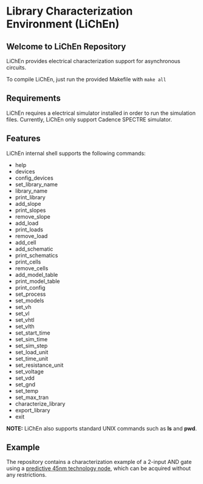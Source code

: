 # Library Characterization Environment (LiChEn)

## **Welcome to LiChEn Repository**
LiChEn provides electrical characterization support for asynchronous circuits.

To compile LiChEn, just run the provided Makefile with `make all`

## Requirements
LiChEn requires a electrical simulator installed in order to run the simulation files.
Currently, LiChEn only support Cadence SPECTRE simulator.

## Features

LiChEn internal shell supports the following commands:
* help
* devices
* config_devices
* set_library_name
* library_name
* print_library
* add_slope
* print_slopes
* remove_slope
* add_load
* print_loads
* remove_load
* add_cell
* add_schematic
* print_schematics
* print_cells
* remove_cells
* add_model_table
* print_model_table
* print_config
* set_process
* set_models
* set_vh
* set_vl
* set_vhtl
* set_vlth
* set_start_time
* set_sim_time
* set_sim_step
* set_load_unit
* set_time_unit
* set_resistance_unit
* set_voltage
* set_vdd
* set_gnd
* set_temp
* set_max_tran
* characterize_library
* export_library
* exit

**NOTE:** LiChEn also supports standard UNIX commands such as **ls** and **pwd**.

## Example

The repository contains a characterization example of a 2-input AND gate using a [predictive 45nm technology node](http://www.eda.ncsu.edu/wiki/FreePDK), which can be acquired without any restrictions.
